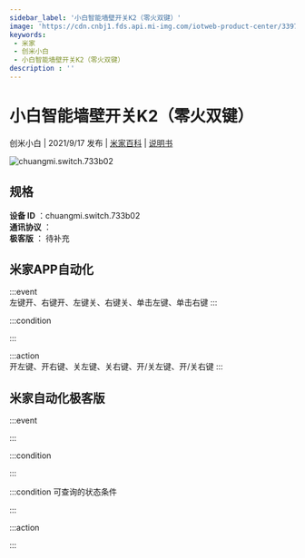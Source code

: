 ```yaml
---
sidebar_label: '小白智能墙壁开关K2（零火双键）'
image: 'https://cdn.cnbj1.fds.api.mi-img.com/iotweb-product-center/33978ffc46e5ebe9ae47f73256a31df7_1629971306650.png?GalaxyAccessKeyId=AKVGLQWBOVIRQ3XLEW&Expires=9223372036854775807&Signature=JtZhIG9zL991Xifu6yi+ulfM5cM='
keywords: 
 - 米家
 - 创米小白
 - 小白智能墙壁开关K2（零火双键）
description : ''
---
```

# 小白智能墙壁开关K2（零火双键）

创米小白 | 2021/9/17 发布 | [米家百科](https://home.mi.com/webapp/content/baike/product/index.html?model=chuangmi.switch.733b02) | [说明书](https://home.mi.com/views/introduction.html?model=chuangmi.switch.733b02&region=cn)

![chuangmi.switch.733b02](https://cdn.cnbj1.fds.api.mi-img.com/iotweb-product-center/33978ffc46e5ebe9ae47f73256a31df7_1629971306650.png?GalaxyAccessKeyId=AKVGLQWBOVIRQ3XLEW&Expires=9223372036854775807&Signature=JtZhIG9zL991Xifu6yi+ulfM5cM=)

## 规格  
> 
**设备 ID** ：chuangmi.switch.733b02  
**通讯协议** ：  
**极客版**  ： 待补充 


## 米家APP自动化  

:::event  
左键开、右键开、左键关、右键关、单击左键、单击右键
:::

:::condition  

:::

:::action   
开左键、开右键、关左键、关右键、开/关左键、开/关右键
:::

## 米家自动化极客版  

:::event  

:::

:::condition  

:::

:::condition 可查询的状态条件  

:::

:::action  

:::

        
